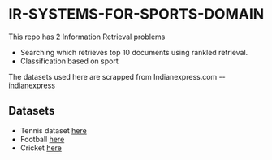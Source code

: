 # IR-SYSTEMS-FOR-SPORTS-DOMAIN

This repo has 2 Information Retrieval problems
* Searching which retrieves top 10 documents using rankled retrieval.
* Classification based on sport

The datasets used here are scrapped from Indianexpress.com -- [indianexpress](https://indianexpress.com/)

## Datasets
* Tennis dataset [here](https://drive.google.com/file/d/1bUjUopF3oQsMJlGXHDgunIiJ3eA4HNWb/view?usp=sharing)
* Football [here](https://drive.google.com/file/d/1bUjUopF3oQsMJlGXHDgunIiJ3eA4HNWb/view?usp=sharing)
* Cricket [here](https://drive.google.com/file/d/1qQDv7jDOEk0KCFNS0LqahCdWGDPloxhM/view?usp=sharing)

